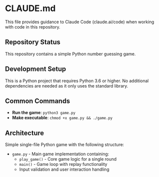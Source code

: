 # CLAUDE.md

This file provides guidance to Claude Code (claude.ai/code) when working with code in this repository.

## Repository Status

This repository contains a simple Python number guessing game.

## Development Setup

This is a Python project that requires Python 3.6 or higher. No additional dependencies are needed as it only uses the standard library.

## Common Commands

- **Run the game**: `python3 game.py`
- **Make executable**: `chmod +x game.py && ./game.py`

## Architecture

Simple single-file Python game with the following structure:

- `game.py` - Main game implementation containing:
  - `play_game()` - Core game logic for a single round
  - `main()` - Game loop with replay functionality
  - Input validation and user interaction handling